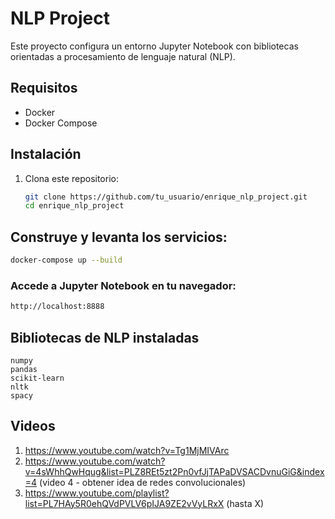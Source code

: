 # NLP Project

Este proyecto configura un entorno Jupyter Notebook con bibliotecas orientadas a procesamiento de lenguaje natural (NLP).

## Requisitos

- Docker
- Docker Compose

## Instalación

1. Clona este repositorio:
   ```bash
   git clone https://github.com/tu_usuario/enrique_nlp_project.git
   cd enrique_nlp_project
    ```

## Construye y levanta los servicios:

```bash
docker-compose up --build
```

### Accede a Jupyter Notebook en tu navegador:

```bash
http://localhost:8888

```

## Bibliotecas de NLP instaladas

    numpy
    pandas
    scikit-learn
    nltk
    spacy

## Videos

1. https://www.youtube.com/watch?v=Tg1MjMIVArc
2. https://www.youtube.com/watch?v=4sWhhQwHqug&list=PLZ8REt5zt2Pn0vfJjTAPaDVSACDvnuGiG&index=4 (video 4 - obtener idea de redes convolucionales)
3. https://www.youtube.com/playlist?list=PL7HAy5R0ehQVdPVLV6pIJA9ZE2vVyLRxX (hasta X)